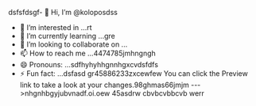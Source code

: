 dsfsfdsgf- 👋 Hi, I’m @koloposdss
- 👀 I’m interested in ...rt
- 🌱 I’m currently learning ...gre
- 💞️ I’m looking to collaborate on ...
- 📫 How to reach me ...4474785jmhngngh
- 😄 Pronouns: ...sdfhyhyhhgnnhgxcvdsfdfs
- ⚡ Fun fact: ...dsfasd
gr45886233zxcewfew
You can click the Preview link to take a look at your changes.98ghmas66jmjm
--->nhgnhbgyjubvnadf.oi.oew
45asdrw
cbvbcvbbcvb
werr
